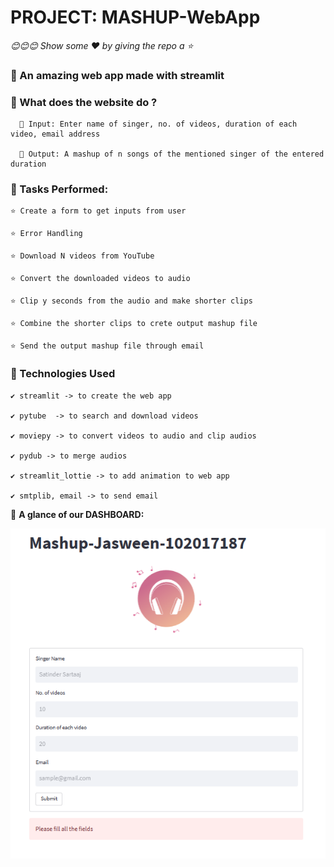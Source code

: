 # PROJECT: MASHUP-WebApp

*😊😊😊 Show some :heart: by giving the repo a ⭐*

### 💠 An amazing web app made with streamlit 


### 💠 What does the website do ?

      🔹 Input: Enter name of singer, no. of videos, duration of each video, email address 
      
      🔹 Output: A mashup of n songs of the mentioned singer of the entered duration


### 💠 Tasks Performed:
    
    ⭐ Create a form to get inputs from user
    
    ⭐ Error Handling

    ⭐ Download N videos from YouTube
    
    ⭐ Convert the downloaded videos to audio
    
    ⭐ Clip y seconds from the audio and make shorter clips
     
    ⭐ Combine the shorter clips to crete output mashup file
    
    ⭐ Send the output mashup file through email


### 💠 Technologies Used

    ✔️ streamlit -> to create the web app
    
    ✔️ pytube  -> to search and download videos
    
    ✔️ moviepy -> to convert videos to audio and clip audios
    
    ✔️ pydub -> to merge audios
    
    ✔️ streamlit_lottie -> to add animation to web app
    
    ✔️ smtplib, email -> to send email


💠 **A glance of our DASHBOARD:**
   
   
![webapp image](./images/website_pic.png)




